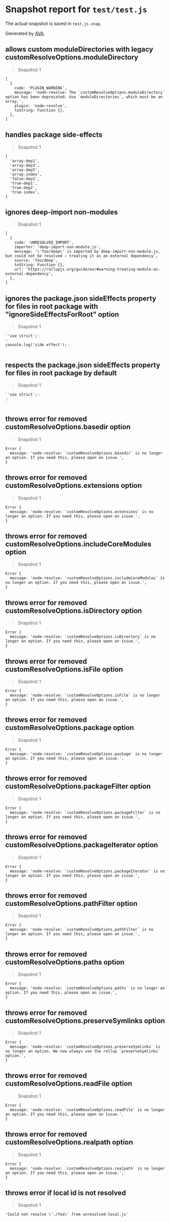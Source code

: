 # Snapshot report for `test/test.js`

The actual snapshot is saved in `test.js.snap`.

Generated by [AVA](https://avajs.dev).

## allows custom moduleDirectories with legacy customResolveOptions.moduleDirectory

> Snapshot 1

    [
      {
        code: 'PLUGIN_WARNING',
        message: 'node-resolve: The `customResolveOptions.moduleDirectory` option has been deprecated. Use `moduleDirectories`, which must be an array.',
        plugin: 'node-resolve',
        toString: Function {},
      },
    ]

## handles package side-effects

> Snapshot 1

    [
      'array-dep1',
      'array-dep3',
      'array-dep5',
      'array-index',
      'false-dep1',
      'true-dep1',
      'true-dep2',
      'true-index',
    ]

## ignores deep-import non-modules

> Snapshot 1

    [
      {
        code: 'UNRESOLVED_IMPORT',
        importer: 'deep-import-non-module.js',
        message: '\'foo/deep\' is imported by deep-import-non-module.js, but could not be resolved – treating it as an external dependency',
        source: 'foo/deep',
        toString: Function {},
        url: 'https://rollupjs.org/guide/en/#warning-treating-module-as-external-dependency',
      },
    ]

## ignores the package.json sideEffects property for files in root package with "ignoreSideEffectsForRoot" option

> Snapshot 1

    `'use strict';␊
    ␊
    console.log('side effect');␊
    `

## respects the package.json sideEffects property for files in root package by default

> Snapshot 1

    `'use strict';␊
    ␊
    `

## throws error for removed customResolveOptions.basedir option

> Snapshot 1

    Error {
      message: 'node-resolve: `customResolveOptions.basedir` is no longer an option. If you need this, please open an issue.',
    }

## throws error for removed customResolveOptions.extensions option

> Snapshot 1

    Error {
      message: 'node-resolve: `customResolveOptions.extensions` is no longer an option. If you need this, please open an issue.',
    }

## throws error for removed customResolveOptions.includeCoreModules option

> Snapshot 1

    Error {
      message: 'node-resolve: `customResolveOptions.includeCoreModules` is no longer an option. If you need this, please open an issue.',
    }

## throws error for removed customResolveOptions.isDirectory option

> Snapshot 1

    Error {
      message: 'node-resolve: `customResolveOptions.isDirectory` is no longer an option. If you need this, please open an issue.',
    }

## throws error for removed customResolveOptions.isFile option

> Snapshot 1

    Error {
      message: 'node-resolve: `customResolveOptions.isFile` is no longer an option. If you need this, please open an issue.',
    }

## throws error for removed customResolveOptions.package option

> Snapshot 1

    Error {
      message: 'node-resolve: `customResolveOptions.package` is no longer an option. If you need this, please open an issue.',
    }

## throws error for removed customResolveOptions.packageFilter option

> Snapshot 1

    Error {
      message: 'node-resolve: `customResolveOptions.packageFilter` is no longer an option. If you need this, please open an issue.',
    }

## throws error for removed customResolveOptions.packageIterator option

> Snapshot 1

    Error {
      message: 'node-resolve: `customResolveOptions.packageIterator` is no longer an option. If you need this, please open an issue.',
    }

## throws error for removed customResolveOptions.pathFilter option

> Snapshot 1

    Error {
      message: 'node-resolve: `customResolveOptions.pathFilter` is no longer an option. If you need this, please open an issue.',
    }

## throws error for removed customResolveOptions.paths option

> Snapshot 1

    Error {
      message: 'node-resolve: `customResolveOptions.paths` is no longer an option. If you need this, please open an issue.',
    }

## throws error for removed customResolveOptions.preserveSymlinks option

> Snapshot 1

    Error {
      message: 'node-resolve: `customResolveOptions.preserveSymlinks` is no longer an option. We now always use the rollup `preserveSymlinks` option.',
    }

## throws error for removed customResolveOptions.readFile option

> Snapshot 1

    Error {
      message: 'node-resolve: `customResolveOptions.readFile` is no longer an option. If you need this, please open an issue.',
    }

## throws error for removed customResolveOptions.realpath option

> Snapshot 1

    Error {
      message: 'node-resolve: `customResolveOptions.realpath` is no longer an option. If you need this, please open an issue.',
    }

## throws error if local id is not resolved

> Snapshot 1

    'Could not resolve \'./foo\' from unresolved-local.js'

